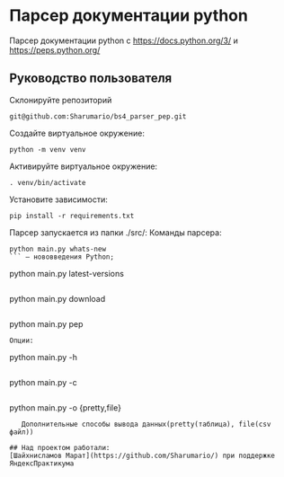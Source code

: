 # Парсер документации python
Парсер документации python c https://docs.python.org/3/ и https://peps.python.org/

## Руководство пользователя
Склонируйте репозиторий
```
git@github.com:Sharumario/bs4_parser_pep.git
```
Создайте виртуальное окружение:
```
python -m venv venv
```
Активируйте виртуальное окружение:
```
. venv/bin/activate
```
Установите зависимости:
```
pip install -r requirements.txt
```
Парсер запускается из папки ./src/:
Команды парсера:
```
python main.py whats-new
``` — нововведения Python;
```
python main.py latest-versions
``` — информация о последних версиях;
```
python main.py download
``` — загрузка документации;
```
python main.py pep
``` — парсинг информации по каждому PEP
Опции:
```
python main.py -h
``` — Вспомогательная информация
```
python main.py -c
``` — Очистка кеша
```
python main.py -o {pretty,file}
``` — 
   Дополнительные способы вывода данных(pretty(таблица), file(csv файл))

## Над проектом работали:
[Шайхнисламов Марат](https://github.com/Sharumario/) при поддержке ЯндексПрактикума
